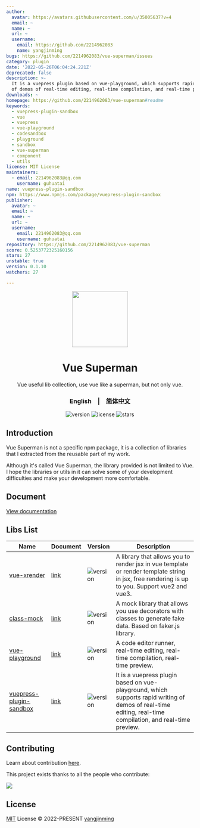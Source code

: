 ```yaml
---
author:
  avatar: https://avatars.githubusercontent.com/u/35005637?v=4
  email: ~
  name: ~
  url: ~
  username:
    email: https://github.com/2214962083
    name: yangjinming
bugs: https://github.com/2214962083/vue-superman/issues
category: plugin
date: '2022-05-26T06:04:24.221Z'
deprecated: false
description: >-
  It is a vuepress plugin based on vue-playground, which supports rapid writing
  of demos of real-time editing, real-time compilation, and real-time preview.
downloads: ~
homepage: https://github.com/2214962083/vue-superman#readme
keywords:
  - vuepress-plugin-sandbox
  - vue
  - vuepress
  - vue-playground
  - codesandbox
  - playground
  - sandbox
  - vue-superman
  - component
  - utils
license: MIT License
maintainers:
  - email: 2214962083@qq.com
    username: guhuatai
name: vuepress-plugin-sandbox
npm: https://www.npmjs.com/package/vuepress-plugin-sandbox
publisher:
  avatar: ~
  email: ~
  name: ~
  url: ~
  username:
    email: 2214962083@qq.com
    username: guhuatai
repository: https://github.com/2214962083/vue-superman
score: 0.5253772325160156
stars: 27
unstable: true
version: 0.1.10
watchers: 27

---
```


<div align="center">
  <a href="https://vue-superman.vercel.app/">
    <img src="https://vue-superman.vercel.app/images/logo.svg" width="150">
  </a>
  <h1>Vue Superman</h1>
  <p>Vue useful lib collection, use vue like a superman, but not only vue.</p>
  <p>
    <h3><span>English</span>&emsp;|&emsp;<a href="./README_zh-CN.md">简体中文</a></h3>
  </p>
  <p>
    <img src="https://img.shields.io/github/package-json/v/2214962083/vue-superman" alt="version">
    <img src="https://img.shields.io/github/license/2214962083/vue-superman" alt="license">
    <img src="https://img.shields.io/github/stars/2214962083/vue-superman?style=social" alt="stars">
  </p>
</div>

## Introduction

Vue Superman is not a specific npm package, it is a collection of libraries that I extracted from the reusable part of my work.

Although it's called Vue Superman, the library provided is not limited to Vue. I hope the libraries or utils in it can solve some of your development difficulties and make your development more comfortable.

## Document

[View documentation](https://vue-superman.vercel.app/)

## Libs List

| Name                                                           | Document                                                              | Version                                                                                          | Description                                                                                                                                                |
| -------------------------------------------------------------- | --------------------------------------------------------------------- | ------------------------------------------------------------------------------------------------ | ---------------------------------------------------------------------------------------------------------------------------------------------------------- |
| [vue-xrender](./packages/vue-xrender/)                         | [link](https://vue-superman.vercel.app/libs/vue-xrender/)             | <img src="https://img.shields.io/npm/v/vue-xrender?style=flat-square" alt="version">             | A library that allows you to render jsx in vue template or render template string in jsx, free rendering is up to you. Support vue2 and vue3.              |
| [class-mock](./packages/class-mock/)                           | [link](https://vue-superman.vercel.app/libs/class-mock/)              | <img src="https://img.shields.io/npm/v/class-mock?style=flat-square" alt="version">              | A mock library that allows you use decorators with classes to generate fake data. Based on faker.js library.                                               |
| [vue-playground](./packages/vue-playground/)                   | [link](https://vue-superman.vercel.app/libs/vue-playground/)          | <img src="https://img.shields.io/npm/v/vue-playground?style=flat-square" alt="version">          | A code editor runner, real-time editing, real-time compilation, real-time preview.                                                                         |
| [vuepress-plugin-sandbox](./packages/vuepress-plugin-sandbox/) | [link](https://vue-superman.vercel.app/libs/vuepress-plugin-sandbox/) | <img src="https://img.shields.io/npm/v/vuepress-plugin-sandbox?style=flat-square" alt="version"> | It is a vuepress plugin based on vue-playground, which supports rapid writing of demos of real-time editing, real-time compilation, and real-time preview. |

## Contributing

Learn about contribution [here](https://github.com/2214962083/vue-superman/blob/master/CONTRIBUTING.md).

This project exists thanks to all the people who contribute:

<a href="https://github.com/2214962083/vue-superman/graphs/contributors">
  <img src="https://contrib.rocks/image?repo=2214962083/vue-superman" />
</a>

## License

[MIT](https://github.com/2214962083/vue-superman/blob/master/LICENSE) License © 2022-PRESENT [yangjinming](https://github.com/2214962083)
